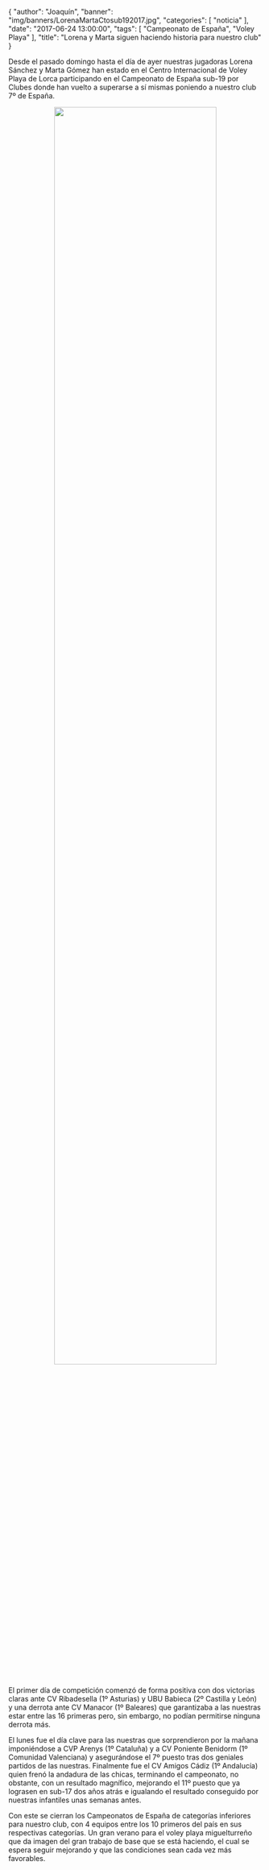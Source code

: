 {
  "author": "Joaquín",
  "banner": "img/banners/LorenaMartaCtosub192017.jpg",
  "categories": [
    "noticia"
  ],
  "date": "2017-06-24 13:00:00",
  "tags": [
    "Campeonato de España",
	"Voley Playa"
  ],
  "title": "Lorena y Marta siguen haciendo historia para nuestro club"
}


Desde el pasado domingo hasta el día de ayer nuestras jugadoras Lorena Sánchez y Marta Gómez han estado en el Centro Internacional de Voley Playa de Lorca participando en el Campeonato de España sub-19 por Clubes donde han vuelto a superarse a sí mismas poniendo a nuestro club 7º de España.

<center>
	<a target="photo" href="http://www.advmiguelturra.org/img/banners/LorenaMartaCtosub192017.jpg">
	<img width="80%" align="center" src="http://www.advmiguelturra.org/img/banners/LorenaMartaCtosub192017.jpg"/>
	</a>
</center>

El primer día de competición comenzó de forma positiva con dos victorias claras ante CV Ribadesella (1º Asturias) y UBU Babieca (2º Castilla y León) y una derrota ante CV Manacor (1º Baleares) que garantizaba a las nuestras estar entre las 16 primeras pero, sin embargo, no podían permitirse ninguna derrota más.

El lunes fue el día clave para las nuestras que sorprendieron por la mañana imponiéndose a CVP Arenys (1º Cataluña) y a CV Poniente Benidorm (1º Comunidad Valenciana) y asegurándose el 7º puesto tras dos geniales partidos de las nuestras. Finalmente fue el CV Amigos Cádiz (1º Andalucía) quien frenó la andadura de las chicas, terminando el campeonato, no obstante, con un resultado magnífico, mejorando el 11º puesto que ya lograsen en sub-17 dos años atrás e igualando el resultado conseguido por nuestras infantiles unas semanas antes.

Con este se cierran los Campeonatos de España de categorías inferiores para nuestro club, con 4 equipos entre los 10 primeros del país en sus respectivas categorías. Un gran verano para el voley playa miguelturreño que da imagen del gran trabajo de base que se está haciendo, el cual se espera seguir mejorando y que las condiciones sean cada vez más favorables.
